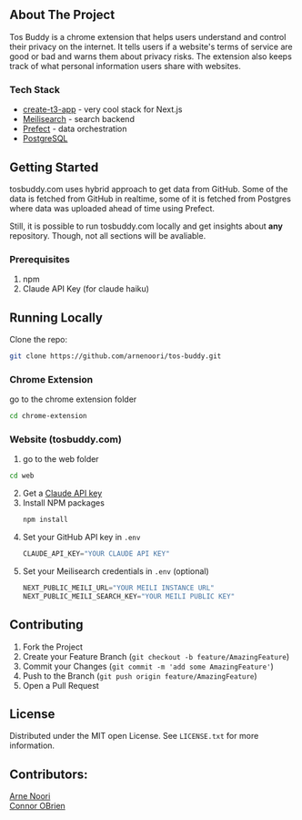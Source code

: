 <!-- ABOUT THE PROJECT -->
## About The Project

<!--[![Product Name Screen Shot][product-screenshot]](https://tosbuddy.com)
-->

Tos Buddy is a chrome extension that helps users understand and control their privacy on the internet. It tells users if a website's terms of service are good or bad and warns them about privacy risks. The extension also keeps track of what personal information users share with websites.

### Tech Stack

* [create-t3-app](https://create.t3.gg/) - very cool stack for Next.js
* [Meilisearch](https://github.com/meilisearch/meilisearch) - search backend
* [Prefect](https://github.com/PrefectHQ/prefect) - data orchestration
* [PostgreSQL](https://github.com/postgres/postgres)

<!-- GETTING STARTED -->
## Getting Started
tosbuddy.com uses hybrid approach to get data from GitHub. Some of the data is fetched from GitHub in realtime, some of it is fetched from Postgres where data was uploaded ahead of time using Prefect.

Still, it is possible to run tosbuddy.com locally and get insights about **any** repository. Though, not all sections will be avaliable.

### Prerequisites

1. npm
2. Claude API Key (for claude haiku)

## Running Locally

Clone the repo:
   ```sh
   git clone https://github.com/arnenoori/tos-buddy.git
   ```

### Chrome Extension

go to the chrome extension folder
   ```sh
   cd chrome-extension
   ```


### Website (tosbuddy.com)

1. go to the web folder
```sh
cd web
```

2. Get a [Claude API key](https://console.anthropic.com/settings/keys)
3. Install NPM packages
   ```sh
   npm install
   ```
4. Set your GitHub API key in `.env`
   ```js
   CLAUDE_API_KEY="YOUR CLAUDE API KEY"
   ```
5. Set your Meilisearch credentials in `.env` (optional)
   ```js
   NEXT_PUBLIC_MEILI_URL="YOUR MEILI INSTANCE URL"
   NEXT_PUBLIC_MEILI_SEARCH_KEY="YOUR MEILI PUBLIC KEY"
   ```

<!-- CONTRIBUTING -->
## Contributing

1. Fork the Project
2. Create your Feature Branch (`git checkout -b feature/AmazingFeature`)
3. Commit your Changes (`git commit -m 'add some AmazingFeature'`)
4. Push to the Branch (`git push origin feature/AmazingFeature`)
5. Open a Pull Request


<!-- LICENSE -->
## License

Distributed under the MIT open License. See `LICENSE.txt` for more information.

## Contributors:
[Arne Noori](https://github.com/arnenoori) <br>
[Connor OBrien](https://github.com/connorpobrien)